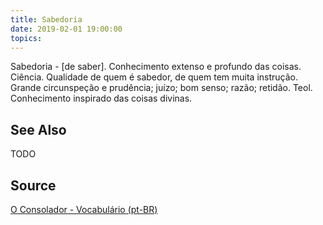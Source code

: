 ```yaml
---
title: Sabedoria
date: 2019-02-01 19:00:00
topics:
---
```


Sabedoria -  [de saber]. Conhecimento extenso e profundo das coisas. Ciência. Qualidade de quem é sabedor, de quem tem muita instrução. Grande circunspeção e prudência; juízo; bom senso; razão; retidão. Teol. Conhecimento inspirado das coisas divinas.

## See Also
TODO

## Source
[O Consolador - Vocabulário (pt-BR)](http://www.oconsolador.com.br/linkfixo/vocabulario/principal.html)
